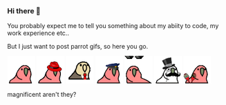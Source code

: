### Hi there 👋

You probably expect me to tell you something about my abiity to code, my work experience etc..

But I just want to post parrot gifs, so here you go.

![standard](./standard.gif)
![fedora](./fedora.gif)
![businessman](./businessman.gif)
![cop](./cop.gif)
![deal-with-it](./deal-with-it.gif)
![gentleman](./gentleman.gif)
![maracas](./maracas.gif)

magnificent aren't they?
